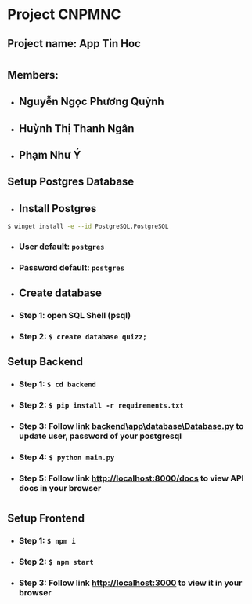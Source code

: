 # Project CNPMNC

## Project name: App Tin Hoc

#

## Members:

- ## Nguyễn Ngọc Phương Quỳnh
- ## Huỳnh Thị Thanh Ngân
- ## Phạm Như Ý

## Setup Postgres Database

- ## Install Postgres

```bash
$ winget install -e --id PostgreSQL.PostgreSQL
```

- ### User default: `postgres`
- ### Password default: `postgres`

* ## Create database

* ### Step 1: open SQL Shell (psql)
* ### Step 2: `$ create database quizz;`

## Setup Backend

- ### Step 1: `$ cd backend`
- ### Step 2: `$ pip install -r requirements.txt`
- ### Step 3: Follow link [backend\app\database\Database.py](backend\app\database\Database.py) to update user, password of your postgresql
- ### Step 4: `$ python main.py`
- ### Step 5: Follow link [http://localhost:8000/docs](http://localhost:8000/docs) to view API docs in your browser

#

## Setup Frontend

- ### Step 1: `$ npm i`
- ### Step 2: `$ npm start`
- ### Step 3: Follow link [http://localhost:3000](http://localhost:3000) to view it in your browser

